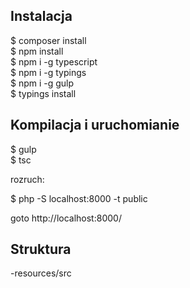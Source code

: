 ## Instalacja

$ composer install  
$ npm install  
$ npm i -g typescript  
$ npm i -g typings  
$ npm i -g gulp  
$ typings install  

## Kompilacja i uruchomianie

 $ gulp  
 $ tsc   
 
rozruch:
 
 $ php -S localhost:8000 -t public  

goto http://localhost:8000/  

## Struktura
 -resources/src  